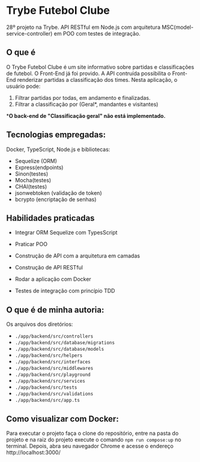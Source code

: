 # Trybe Futebol Clube
28º projeto na Trybe. API RESTful em Node.js com arquitetura MSC(model-service-controller) em POO com testes de integração.

## O que é

O Trybe Futebol Clube é um site informativo sobre partidas e classificações de futebol. O Front-End já foi provido. A API contruída possibilita o Front-End renderizar  partidas a classificação dos times. Nesta aplicação, o usuário pode:

1. Filtrar partidas por todas, em andamento e finalizadas.
2. Filtrar a classificação por (Geral*, mandantes e visitantes)

*__O back-end de "Classificação geral" não está implementado.__


## Tecnologias empregadas:

Docker, TypeScript, Node.js e bibliotecas:
* Sequelize (ORM)
* Express(endpoints)
* Sinon(testes)
* Mocha(testes)
* CHAI(testes)
* jsonwebtoken (validação de token)
* bcrypto (encriptação de senhas)


## Habilidades praticadas

  * Integrar ORM Sequelize com TypesScript

  * Praticar POO

  * Construção de API com a arquitetura em camadas  

  * Construção de API RESTful

  * Rodar a aplicação com Docker

  * Testes de integração com princípio TDD

## O que é de minha autoria:

Os arquivos dos diretórios: 
* `./app/backend/src/controllers`
* `./app/backend/src/database/migrations`
* `./app/backend/src/database/models`
* `./app/backend/src/helpers`
* `./app/backend/src/interfaces`
* `./app/backend/src/middlewares`
* `./app/backend/src/playground`
* `./app/backend/src/services`
* `./app/backend/src/tests`
* `./app/backend/src/validations`
* `./app/backend/src/app.ts`

## Como visualizar com Docker:

Para executar o projeto faça o clone do repositório, entre na pasta do projeto e na raiz do projeto execute o comando `npm run compose:up` no terminal. 
Depois, abra seu navegador Chrome e acesse o endereço http://localhost:3000/

